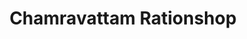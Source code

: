 ---
title: "Chamravattam Rationshop"
url: /triprangode/chamravattam-rationshop/
shop: Schreibwaren
---